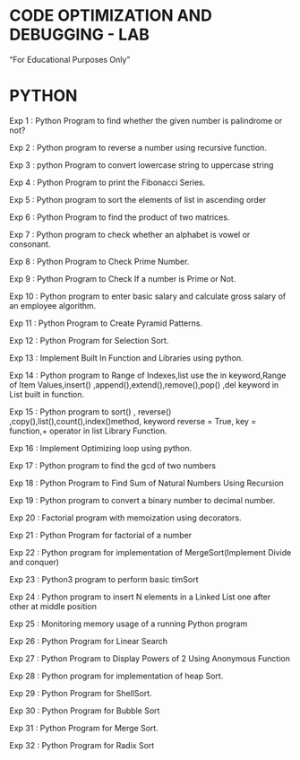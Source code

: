 # CODE OPTIMIZATION AND DEBUGGING - LAB
“For Educational Purposes Only”

# PYTHON

Exp 1 : Python Program to find whether the given number is palindrome or not?

Exp 2 : Python program to reverse a number using recursive function.

Exp 3 : python Program to convert lowercase string to uppercase string

Exp 4 : Python Program to print the Fibonacci Series.

Exp 5 : Python program to sort the elements of list in ascending order

Exp 6 : Python Program to find the product of two matrices.

Exp 7 : Python program to check whether an alphabet is vowel or consonant.

Exp 8 : Python Program to Check Prime Number.

Exp 9 : Python Program to Check If a number is Prime or Not.

Exp 10 : Python program to enter basic salary and calculate gross salary of an employee algorithm.

Exp 11 : Python Program to Create Pyramid Patterns.

Exp 12 : Python Program for Selection Sort.

Exp 13 : Implement Built In Function and Libraries using python.

Exp 14 : Python program to Range of Indexes,list use the in keyword,Range of Item Values,insert() ,append(),extend(),remove(),pop() ,del keyword in List built in function.

Exp 15 : Python program to sort() , reverse() ,copy(),list(),count(),index()method, keyword reverse = True, key = function,+ operator in list Library Function.

Exp 16 : Implement Optimizing loop using python.

Exp 17 : Python program to find the gcd of two numbers

Exp 18 : Python Program to Find Sum of Natural Numbers Using Recursion

Exp 19 : Python program to convert a binary number to decimal number.

Exp 20 : Factorial program with memoization using decorators.

Exp 21 : Python Program for factorial of a number

Exp 22 : Python program for implementation of MergeSort(Implement Divide and conquer)

Exp 23 : Python3 program to perform basic timSort

Exp 24 : Python program to insert N elements in a Linked List one after other at middle position

Exp 25 : Monitoring memory usage of a running Python program

Exp 26 : Python Program for Linear Search

Exp 27 : Python Program to Display Powers of 2 Using Anonymous Function

Exp 28 : Python program for implementation of heap Sort.

Exp 29 : Python Program for ShellSort.

Exp 30 : Python Program for Bubble Sort

Exp 31 : Python Program for Merge Sort.

Exp 32 : Python Program for Radix Sort




